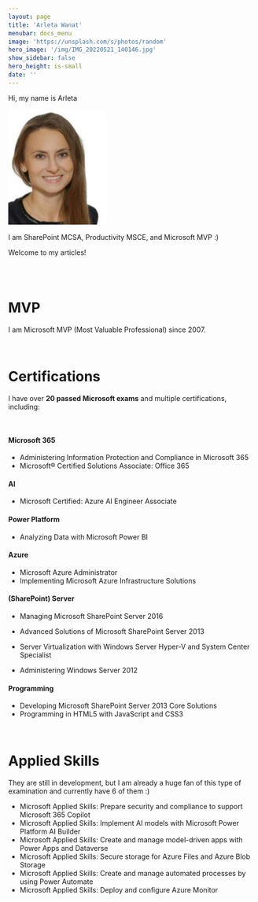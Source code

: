 ```yaml
---
layout: page
title: 'Arleta Wanat'
menubar: docs_menu
image: 'https://unsplash.com/s/photos/random'
hero_image: '/img/IMG_20220521_140146.jpg'
show_sidebar: false
hero_height: is-small
date: ''
---
```

<title> Arleta Wanat </title>

Hi, my name is Arleta 

 <img src="/img/ich2.PNG" width="200"><br/>

 
I am SharePoint MCSA, Productivity MSCE, and Microsoft MVP :) 

Welcome to my articles!


<br/><br/>


# MVP

I am Microsoft MVP (Most Valuable Professional) since 2007.

<br/>

# Certifications

I have over **20 passed Microsoft exams** and multiple certifications, including:

<br/>

#### Microsoft 365
* Administering Information Protection and Compliance in Microsoft 365
* Microsoft® Certified Solutions Associate: Office 365

#### AI
* Microsoft Certified: Azure AI Engineer Associate

#### Power Platform
* Analyzing Data with Microsoft Power BI

#### Azure 
* Microsoft Azure Administrator
* Implementing Microsoft Azure Infrastructure Solutions

#### (SharePoint) Server
* Managing Microsoft SharePoint Server 2016
* Advanced Solutions of Microsoft SharePoint Server 2013

* Server Virtualization with Windows Server Hyper-V and System Center Specialist
* Administering Windows Server 2012

#### Programming
* Developing Microsoft SharePoint Server 2013 Core Solutions
* Programming in HTML5 with JavaScript and CSS3

<br/>

# Applied Skills

They are still in development, but I am already a huge fan of this type of examination and currently have 6 of them :)

* Microsoft Applied Skills: Prepare security and compliance to support Microsoft 365 Copilot  
* Microsoft Applied Skills: Implement AI models with Microsoft Power Platform AI Builder  
* Microsoft Applied Skills: Create and manage model-driven apps with Power Apps and Dataverse  
* Microsoft Applied Skills: Secure storage for Azure Files and Azure Blob Storage  
* Microsoft Applied Skills: Create and manage automated processes by using Power Automate  
* Microsoft Applied Skills: Deploy and configure Azure Monitor  